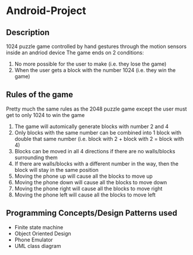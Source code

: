 # Android-Project
## Description
1024 puzzle game controlled by hand gestures through the motion sensors inside an andriod device
The game ends on 2 conditions:
1. No more possible for the user to make (i.e. they lose the game)
2. When the user gets a block with the number 1024 (i.e. they win the game)

## Rules of the game 
Pretty much the same rules as the 2048 puzzle game except the user must get to only 1024 to win the game

1. The game will automically generate blocks with number 2 and 4
2. Only blocks with the same number can be combined into 1 block with double that same number (i.e. block with 2 + block with 2 = block with 4)
3. Blocks can be moved in all 4 directions if there are no walls/blocks surrounding them
4. If there are walls/blocks with a different number in the way, then the block will stay in the same position 
5. Moving the phone up will cause all the blocks to move up
6. Moving the phone down will cause all the blocks to move down
7. Moving the phone right will cause all the blocks to move right
8. Moving the phone left will cause all the blocks to move left


## Programming Concepts/Design Patterns used
- Finite state machine
- Object Oriented Design 
- Phone Emulator
- UML class diagram
